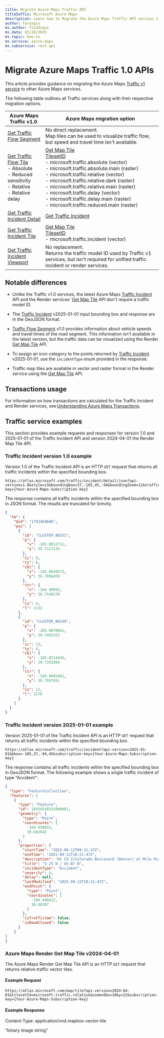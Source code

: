 ```yaml
---
title: Migrate Azure Maps Traffic API
titleSuffix: Microsoft Azure Maps
description: Learn how to Migrate the Azure Maps Traffic API version 1.0.
author: farazgis
ms.author: fsiddiqui
ms.date: 03/28/2025
ms.topic: how-to
ms.service: azure-maps
ms.subservice: rest-api
---
```


# Migrate Azure Maps Traffic 1.0 APIs

This article provides guidance on migrating the Azure Maps [Traffic v1 service] to other Azure Maps services.

The following table outlines all Traffic services along with their respective migration options.

| Azure Maps Traffic v1.0 | Azure Maps migration option  |
|-------------------------|------------------------------|
| [Get Traffic Flow Segment] | No direct replacement.<br/>Map tiles can be used to visualize traffic flow, but speed and travel time isn't available. |
| [Get Traffic Flow Tile]<br/>- Absolute <br/>- Reduced sensitivity <br/>- Relative <br/>- Relative delay  | [Get Map Tile]<br/>[TilesetID] <br/>- microsoft.traffic.absolute (vector) <br/>- microsoft.traffic.absolute.main (raster) <br/>- microsoft.traffic.relative (vector) <br/>- microsoft.traffic.relative.dark (raster) <br/>- microsoft.traffic.relative.main (raster) <br/>- microsoft.traffic.delay (vector) <br/>- microsoft.traffic.delay.main (raster) <br/>- microsoft.traffic.reduced.main (raster)  |
| [Get Traffic Incident Detail] | [Get Traffic Incident]  |
| [Get Traffic Incident Tile]| [Get Map Tile] <br/>[TilesetID] <br/>- microsoft.traffic.incident (vector)  |
| [Get Traffic Incident Viewport] | No replacement.<br/>Returns the traffic model ID used by Traffic v1 services, but isn't required for unified traffic incident or render services. |

## Notable differences

- Unlike the Traffic v1.0 services, the latest Azure Maps [Traffic Incident] API and the Render services' [Get Map Tile] API don't require a traffic model ID.

- The [Traffic Incident] v2025-01-01 input bounding box and response are in the GeoJSON format.

- [Traffic Flow Segment][Get Traffic Flow Segment] v1.0 provides information about vehicle speeds and travel times of the road segment. This information isn't available in the latest version, but the traffic data can be visualized using the Render [Get Map Tile] API.

- To assign an icon category to the points returned by [Traffic Incident] v2025-01-01, use the `incidentType` enum provided in the response.

- Traffic map tiles are available in vector and raster format in the Render service using the [Get Map Tile] API.

## Transactions usage

For information on how transactions are calculated for the Traffic Incident and Render services, see [Understanding Azure Maps Transactions].

## Traffic service examples

This section provides example requests and responses for version 1.0 and 2025-01-01 of the Traffic Incident API and version 2024-04-01 the Render Map Tile API.

### Traffic Incident version 1.0 example

Version 1.0 of the Traffic Incident API is an HTTP `GET` request that returns all traffic incidents within the specified bounding box.

```http
https://atlas.microsoft.com/traffic/incident/detail/json?api-version=1.0&style=s3&boundingbox=37,-105,45,-94&boundingZoom=11&trafficmodelid=1335294634919&projection=EPSG4326&subscription-key={Your-Azure-Maps-Subscription-key}
```

The response contains all traffic incidents within the specified bounding box in JSON format. The results are truncated for brevity.

```json
{
  "tm": {
    "@id": "1742459680",
    "poi": [
      {
        "id": "CLUSTER_80251",
        "p": {
          "x": -105.0012712,
          "y": 39.7117135
        },
        "ic": 8,
        "ty": 0,
        "cbl": {
          "x": -105.0038575,
          "y": 39.7096459
        },
        "ctr": {
          "x": -104.99992,
          "y": 39.7148278
        },
        "cs": 4,
        "l": 1132
      },
      {
        "id": "CLUSTER_80249",
        "p": {
          "x": -105.0070862,
          "y": 39.7491353
        },
        "ic": 13,
        "ty": 0,
        "cbl": {
          "x": -105.0214434,
          "y": 39.7391984
        },
        "ctr": {
          "x": -104.9985481,
          "y": 39.7597951
        },
        "cs": 12,
        "l": 2276
      }
    ]
  }
}
```

### Traffic Incident version 2025-01-01 example

Version 2025-01-01 of the Traffic Incident API is an HTTP `GET` request that returns all traffic incidents within the specified bounding box.

```http
https://atlas.microsoft.com/traffic/incident?api-version=2025-01-01&bbox=-105,37,-94,45&subscription-key={Your-Azure-Maps-Subscription-key}
```

The response contains all traffic incidents within the specified bounding box in GeoJSON format. The following example shows a single traffic incident of type "Accident":

```json
{ 
  "type": "FeatureCollection", 
  "features": [ 
    { 
      "type": "Feature", 
      "id": 18558549332008001, 
      "geometry": { 
        "type": "Point", 
        "coordinates": [ 
          -104.939053, 
          39.682642 
        ] 
      }, 
      "properties": { 
        "startTime": "2025-09-12T09:31:37Z", 
        "endTime": "2025-09-12T10:21:47Z", 
        "description": "At CO 2/Colorado Boulevard (Denver) at Mile Point 204. Two right lanes are closed due to a crash.", 
        "title": "I-25 N / US-87 N", 
        "incidentType": "Accident", 
        "severity": 4, 
        "delay": null, 
        "lastModified": "2025-09-12T10:21:47Z", 
        "endPoint": { 
          "type": "Point", 
          "coordinates": [ 
            -104.940412, 
            39.68307 
          ] 
        }, 
        "isTrafficJam": false, 
        "isRoadClosed": false 
      } 
    } 
] 
} 
```

### Azure Maps Render Get Map Tile v2024-04-01

The Azure Maps Render Get Map Tile API is an HTTP `GET` request that returns relative traffic vector tiles.

#### Example Request

```http
https://atlas.microsoft.com/map/tile?api-version=2024-04-01&tilesetId=microsoft.traffic.relative&zoom=6&x=10&y=22&subscription-key={Your-Azure-Maps-Subscription-key}
```

#### Example Response

Content-Type: application/vnd.mapbox-vector-tile

"binary image string"

[Get Map Tile]: /rest/api/maps/render/get-map-tile?view=rest-maps-1.0
[Get Traffic Flow Segment]: /rest/api/maps/traffic/get-traffic-flow-segment?view=rest-maps-1.0
[Get Traffic Flow Tile]: /rest/api/maps/traffic/get-traffic-flow-tile#trafficflowtilestyle?view=rest-maps-1.0
[Get Traffic Incident Detail]: /rest/api/maps/traffic/get-traffic-incident-detail?view=rest-maps-1.0
[Get Traffic Incident]: /rest/api/maps/traffic/get-traffic-incident?view=rest-maps-2025-01-01
[Get Traffic Incident Tile]: /rest/api/maps/traffic/get-traffic-incident-tile?view=rest-maps-1.0
[Get Traffic Incident Viewport]: /rest/api/maps/traffic/get-traffic-incident-viewport?view=rest-maps-1.0
[TilesetID]: /rest/api/maps/render/get-map-tile#tilesetid
[Traffic Incident]: /rest/api/maps/traffic/incident
[Traffic v1 service]: /rest/api/maps/traffic?view=rest-maps-1.0
[Understanding Azure Maps Transactions]: /azure/azure-maps/understanding-azure-maps-transactions
